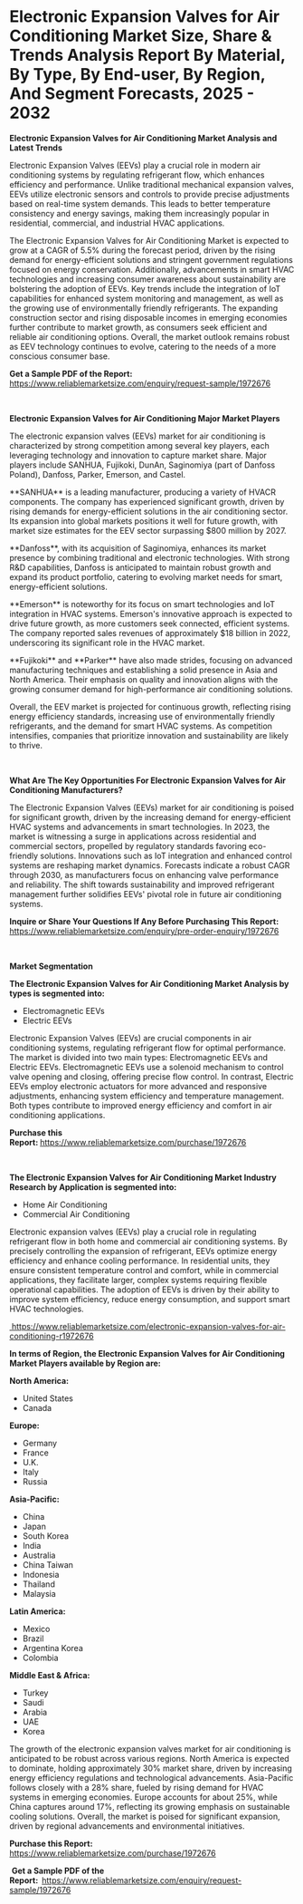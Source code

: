 <p><h1>Electronic Expansion Valves for Air Conditioning Market Size, Share & Trends Analysis Report By Material, By Type, By End-user, By Region, And Segment Forecasts, 2025 - 2032</h1></p><p><strong>Electronic Expansion Valves for Air Conditioning Market Analysis and Latest Trends</strong></p>
<p><p>Electronic Expansion Valves (EEVs) play a crucial role in modern air conditioning systems by regulating refrigerant flow, which enhances efficiency and performance. Unlike traditional mechanical expansion valves, EEVs utilize electronic sensors and controls to provide precise adjustments based on real-time system demands. This leads to better temperature consistency and energy savings, making them increasingly popular in residential, commercial, and industrial HVAC applications.</p><p>The Electronic Expansion Valves for Air Conditioning Market is expected to grow at a CAGR of 5.5% during the forecast period, driven by the rising demand for energy-efficient solutions and stringent government regulations focused on energy conservation. Additionally, advancements in smart HVAC technologies and increasing consumer awareness about sustainability are bolstering the adoption of EEVs. Key trends include the integration of IoT capabilities for enhanced system monitoring and management, as well as the growing use of environmentally friendly refrigerants. The expanding construction sector and rising disposable incomes in emerging economies further contribute to market growth, as consumers seek efficient and reliable air conditioning options. Overall, the market outlook remains robust as EEV technology continues to evolve, catering to the needs of a more conscious consumer base.</p></p>
<p><strong>Get a Sample PDF of the Report:&nbsp;</strong> <a href="https://www.reliablemarketsize.com/enquiry/request-sample/1972676?utm_campaign=2337&utm_medium=2&utm_source=Github&utm_content=ia&utm_term=12042025&utm_id=electronic-expansion-valves-for-air-conditioning">https://www.reliablemarketsize.com/enquiry/request-sample/1972676</a></p>
<p>&nbsp;</p>
<p><strong>Electronic Expansion Valves for Air Conditioning Major Market Players</strong></p>
<p><p>The electronic expansion valves (EEVs) market for air conditioning is characterized by strong competition among several key players, each leveraging technology and innovation to capture market share. Major players include SANHUA, Fujikoki, DunAn, Saginomiya (part of Danfoss Poland), Danfoss, Parker, Emerson, and Castel.</p><p>**SANHUA** is a leading manufacturer, producing a variety of HVACR components. The company has experienced significant growth, driven by rising demands for energy-efficient solutions in the air conditioning sector. Its expansion into global markets positions it well for future growth, with market size estimates for the EEV sector surpassing $800 million by 2027.</p><p>**Danfoss**, with its acquisition of Saginomiya, enhances its market presence by combining traditional and electronic technologies. With strong R&D capabilities, Danfoss is anticipated to maintain robust growth and expand its product portfolio, catering to evolving market needs for smart, energy-efficient solutions.</p><p>**Emerson** is noteworthy for its focus on smart technologies and IoT integration in HVAC systems. Emerson's innovative approach is expected to drive future growth, as more customers seek connected, efficient systems. The company reported sales revenues of approximately $18 billion in 2022, underscoring its significant role in the HVAC market.</p><p>**Fujikoki** and **Parker** have also made strides, focusing on advanced manufacturing techniques and establishing a solid presence in Asia and North America. Their emphasis on quality and innovation aligns with the growing consumer demand for high-performance air conditioning solutions.</p><p>Overall, the EEV market is projected for continuous growth, reflecting rising energy efficiency standards, increasing use of environmentally friendly refrigerants, and the demand for smart HVAC systems. As competition intensifies, companies that prioritize innovation and sustainability are likely to thrive.</p></p>
<p>&nbsp;</p>
<p><strong>What Are The Key Opportunities For Electronic Expansion Valves for Air Conditioning Manufacturers?</strong></p>
<p><p>The Electronic Expansion Valves (EEVs) market for air conditioning is poised for significant growth, driven by the increasing demand for energy-efficient HVAC systems and advancements in smart technologies. In 2023, the market is witnessing a surge in applications across residential and commercial sectors, propelled by regulatory standards favoring eco-friendly solutions. Innovations such as IoT integration and enhanced control systems are reshaping market dynamics. Forecasts indicate a robust CAGR through 2030, as manufacturers focus on enhancing valve performance and reliability. The shift towards sustainability and improved refrigerant management further solidifies EEVs' pivotal role in future air conditioning systems.</p></p>
<p><strong>Inquire or Share Your Questions If Any Before Purchasing This Report:</strong> <a href="https://www.reliablemarketsize.com/enquiry/pre-order-enquiry/1972676?utm_campaign=2337&utm_medium=2&utm_source=Github&utm_content=ia&utm_term=12042025&utm_id=electronic-expansion-valves-for-air-conditioning">https://www.reliablemarketsize.com/enquiry/pre-order-enquiry/1972676</a></p>
<p>&nbsp;</p>
<p><strong>Market Segmentation</strong></p>
<p><strong>The Electronic Expansion Valves for Air Conditioning Market Analysis by types is segmented into:</strong></p>
<p><ul><li>Electromagnetic EEVs</li><li>Electric EEVs</li></ul></p>
<p><p>Electronic Expansion Valves (EEVs) are crucial components in air conditioning systems, regulating refrigerant flow for optimal performance. The market is divided into two main types: Electromagnetic EEVs and Electric EEVs. Electromagnetic EEVs use a solenoid mechanism to control valve opening and closing, offering precise flow control. In contrast, Electric EEVs employ electronic actuators for more advanced and responsive adjustments, enhancing system efficiency and temperature management. Both types contribute to improved energy efficiency and comfort in air conditioning applications.</p></p>
<p><strong>Purchase this Report:&nbsp;</strong><a href="https://www.reliablemarketsize.com/purchase/1972676?utm_campaign=2337&utm_medium=2&utm_source=Github&utm_content=ia&utm_term=12042025&utm_id=electronic-expansion-valves-for-air-conditioning">https://www.reliablemarketsize.com/purchase/1972676</a></p>
<p>&nbsp;</p>
<p><strong>The Electronic Expansion Valves for Air Conditioning Market Industry Research by Application is segmented into:</strong></p>
<p><ul><li>Home Air Conditioning</li><li>Commercial Air Conditioning</li></ul></p>
<p><p>Electronic expansion valves (EEVs) play a crucial role in regulating refrigerant flow in both home and commercial air conditioning systems. By precisely controlling the expansion of refrigerant, EEVs optimize energy efficiency and enhance cooling performance. In residential units, they ensure consistent temperature control and comfort, while in commercial applications, they facilitate larger, complex systems requiring flexible operational capabilities. The adoption of EEVs is driven by their ability to improve system efficiency, reduce energy consumption, and support smart HVAC technologies.</p></p>
<p><a href="https://www.reliablemarketsize.com/electronic-expansion-valves-for-air-conditioning-r1972676?utm_campaign=2337&utm_medium=2&utm_source=Github&utm_content=ia&utm_term=12042025&utm_id=electronic-expansion-valves-for-air-conditioning">&nbsp;https://www.reliablemarketsize.com/electronic-expansion-valves-for-air-conditioning-r1972676</a></p>
<p><strong>In terms of Region, the Electronic Expansion Valves for Air Conditioning Market Players available by Region are:</strong></p>
<p>
    <p> <strong> North America: </strong>
        <ul>
            <li>United States</li>
            <li>Canada</li>
        </ul>
        </p> 
    <p> <strong> Europe: </strong>
        <ul>
            <li>Germany</li>
            <li>France</li>
            <li>U.K.</li>
            <li>Italy</li>
            <li>Russia</li>
        </ul>
        </p> 
    <p> <strong> Asia-Pacific: </strong>
        <ul>
            <li>China</li>
            <li>Japan</li>
            <li>South Korea</li>
            <li>India</li>
            <li>Australia</li>
            <li>China Taiwan</li>
            <li>Indonesia</li>
            <li>Thailand</li>
            <li>Malaysia</li>
        </ul>
        </p> 
    <p> <strong> Latin America: </strong>
        <ul>
            <li>Mexico</li>
            <li>Brazil</li>
            <li>Argentina Korea</li>
            <li>Colombia</li>
        </ul>
        </p> 
    <p> <strong> Middle East & Africa: </strong>
        <ul>
            <li>Turkey</li>
            <li>Saudi</li>
            <li>Arabia</li>
            <li>UAE</li>
            <li>Korea</li>
        </ul>
    </p>
    </p>
<p><p>The growth of the electronic expansion valves market for air conditioning is anticipated to be robust across various regions. North America is expected to dominate, holding approximately 30% market share, driven by increasing energy efficiency regulations and technological advancements. Asia-Pacific follows closely with a 28% share, fueled by rising demand for HVAC systems in emerging economies. Europe accounts for about 25%, while China captures around 17%, reflecting its growing emphasis on sustainable cooling solutions. Overall, the market is poised for significant expansion, driven by regional advancements and environmental initiatives.</p></p>
<p><strong>Purchase this Report: </strong><a href="https://www.reliablemarketsize.com/purchase/1972676?utm_campaign=2337&utm_medium=2&utm_source=Github&utm_content=ia&utm_term=12042025&utm_id=electronic-expansion-valves-for-air-conditioning">https://www.reliablemarketsize.com/purchase/1972676</a></p>
<p>&nbsp;<strong>Get a Sample PDF of the Report:&nbsp;&nbsp;</strong><a href="https://www.reliablemarketsize.com/enquiry/request-sample/1972676?utm_campaign=2337&utm_medium=2&utm_source=Github&utm_content=ia&utm_term=12042025&utm_id=electronic-expansion-valves-for-air-conditioning">https://www.reliablemarketsize.com/enquiry/request-sample/1972676</a></p>
<p><strong></strong></p>
<p><p></p><p></p><p></p></p>